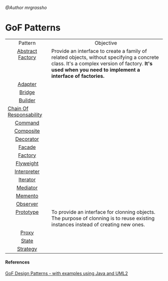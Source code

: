 ###### @Author mrgrassho

# GoF Patterns

<table width="100%" cellspacing=4 cellpadding=0 border=0 summary="section">
<tr colspan=10 align=center>
  <td >Pattern</td>
  <td >Objective</td>
</tr>  
<tr>
  <td align=center valign=top>
  <a href="https://github.com/mrgrassho/GoF-Patterns/blob/master/src/abstract_factory.py">Abstract Factory</a>
  </td>
  <td>
  Provide an interface to create a family of related objects, without specifying a concrete class. It's a complex version of factory. <strong>It's used when you need to implement a interface of factories.</strong>
  </td>
</tr>
<tr>
  <td align=center valign=top>
  <a href="https://github.com/mrgrassho/GoF-Patterns/blob/master/src/adapter.py">Adapter</a>
  </td>
  <td>
  </td>
</tr>
<tr>
  <td align=center valign=top>
  <a href="https://github.com/mrgrassho/GoF-Patterns/blob/master/src/bridge.py">Bridge</a>
  </td>
  <td>
  </td>
</tr>
<tr align=center valign=top>
  <td>
  <a href="https://github.com/mrgrassho/GoF-Patterns/blob/master/src/builder.py">Builder</a>
  </td>
  <td>
  </td>
</tr>
<tr>
  <td>
  <a href="https://github.com/mrgrassho/GoF-Patterns/blob/master/src/chain_of_responsability.py">Chain Of Responsability</a>
  </td>
  <td>
  </td>
</tr>
<tr align=center valign=top>
  <td> <a href="https://github.com/mrgrassho/GoF-Patterns/blob/master/src/command.py">Command</a>
  </td>
  <td>
  </td>
</tr>
<tr align=center valign=top>
  <td> <a href="https://github.com/mrgrassho/GoF-Patterns/blob/master/src/composite.py">Composite</a>
  </td>
  <td>
  </td>
</tr>
<tr align=center valign=top>
  <td> <a href="https://github.com/mrgrassho/GoF-Patterns/blob/master/src/decorator.py">Decorator</a>
  </td>
  <td>
  </td>
</tr>
<tr align=center valign=top>
  <td> <a href="https://github.com/mrgrassho/GoF-Patterns/blob/master/src/facade.py">Facade</a>
  </td>
  <td>
  </td>
</tr>
<tr align=center valign=top>
  <td> <a href="https://github.com/mrgrassho/GoF-Patterns/blob/master/src/factory.py">Factory</a>
  </td>
  <td>
  </td>
</tr>
<tr align=center valign=top>
  <td> <a href="https://github.com/mrgrassho/GoF-Patterns/blob/master/src/flyweight.py">Flyweight</a>
  </td>
  <td>
  </td>
</tr>
<tr align=center valign=top>
  <td> <a href="https://github.com/mrgrassho/GoF-Patterns/blob/master/src/interpreter.py">Interpreter</a>
  </td>
  <td>
  </td>
</tr>
<tr align=center valign=top>
  <td> <a href="https://github.com/mrgrassho/GoF-Patterns/blob/master/src/iterator.py">Iterator</a>
  </td>
  <td>
  </td>
</tr>
<tr align=center valign=top>
  <td> <a href="https://github.com/mrgrassho/GoF-Patterns/blob/master/src/mediator.py">Mediator</a>
  </td>
  <td>
  </td>
</tr>
<tr align=center valign=top>
  <td> <a href="https://github.com/mrgrassho/GoF-Patterns/blob/master/src/memento.py">Memento</a>
  </td>
  <td>
  </td>
</tr>
<tr align=center valign=top>
  <td> <a href="https://github.com/mrgrassho/GoF-Patterns/blob/master/src/observer.py">Observer</a>
  </td>
  <td>
  </td>
</tr>
<tr valign=top>
  <td  align=center> <a href="https://github.com/mrgrassho/GoF-Patterns/blob/master/src/prototype.py">Prototype</a>
  </td>
  <td>
  To provide an interface for clonning objects. The purpose of clonning is to
  reuse existing instances instead of creating new ones.
  </td>
</tr>
<tr align=center valign=top>
  <td> <a href="https://github.com/mrgrassho/GoF-Patterns/blob/master/src/proxy.py">Proxy</a>
  </td>
  <td>
  </td>
</tr>
<tr align=center valign=top>
  <td> <a href="https://github.com/mrgrassho/GoF-Patterns/blob/master/src/state.py">State</a>
  </td>
  <td>
  </td>
</tr>
<tr align=center valign=top>
  <td> <a href="https://github.com/mrgrassho/GoF-Patterns/blob/master/src/strategy.py">Strategy</a>
  </td>
  <td>
  </td>
</tr>
</table>

#### References

<dl>
<a href="https://github.com/mrgrassho/GoF-Patterns/blob/master/c-logica-gof-catalogue.pdf">GoF Design Patterns -
with examples using Java and UML2</a>
</dl>
